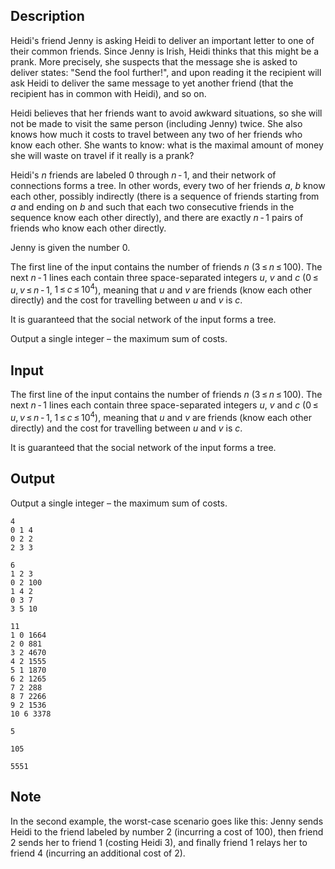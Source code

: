 ## Description

<div><p>Heidi's friend Jenny is asking Heidi to deliver an important letter to one of their common friends. Since Jenny is Irish, Heidi thinks that this might be a prank. More precisely, she suspects that the message she is asked to deliver states: "Send the fool further!", and upon reading it the recipient will ask Heidi to deliver the same message to yet another friend (that the recipient has in common with Heidi), and so on.</p><p>Heidi believes that her friends want to avoid awkward situations, so she will not be made to visit the same person (including Jenny) twice. She also knows how much it costs to travel between any two of her friends who know each other. She wants to know: what is the maximal amount of money she will waste on travel if it really is a prank?</p><p>Heidi's <span class="tex-span"><i>n</i></span> friends are labeled <span class="tex-span">0</span> through <span class="tex-span"><i>n</i> - 1</span>, and their network of connections forms a tree. In other words, every two of her friends <span class="tex-span"><i>a</i></span>, <span class="tex-span"><i>b</i></span> know each other, possibly indirectly (there is a sequence of friends starting from <span class="tex-span"><i>a</i></span> and ending on <span class="tex-span"><i>b</i></span> and such that each two consecutive friends in the sequence know each other directly), and there are exactly <span class="tex-span"><i>n</i> - 1</span> pairs of friends who know each other directly.</p><p>Jenny is given the number <span class="tex-span">0</span>.</p></div><div class="input-specification"><p>The first line of the input contains the number of friends <span class="tex-span"><i>n</i></span> (<span class="tex-span">3 ≤ <i>n</i> ≤ 100</span>). The next <span class="tex-span"><i>n</i> - 1</span> lines each contain three space-separated integers <span class="tex-span"><i>u</i></span>, <span class="tex-span"><i>v</i></span> and <span class="tex-span"><i>c</i></span> (<span class="tex-span">0 ≤ <i>u</i>, <i>v</i> ≤ <i>n</i> - 1</span>, <span class="tex-span">1 ≤ <i>c</i> ≤ 10<sup class="upper-index">4</sup></span>), meaning that <span class="tex-span"><i>u</i></span> and <span class="tex-span"><i>v</i></span> are friends (know each other directly) and the cost for travelling between <span class="tex-span"><i>u</i></span> and <span class="tex-span"><i>v</i></span> is <span class="tex-span"><i>c</i></span>.</p><p>It is guaranteed that the social network of the input forms a tree.</p></div><div class="output-specification"><p>Output a single integer – the maximum sum of costs.</p></div>

## Input

<p>The first line of the input contains the number of friends <span class="tex-span"><i>n</i></span> (<span class="tex-span">3 ≤ <i>n</i> ≤ 100</span>). The next <span class="tex-span"><i>n</i> - 1</span> lines each contain three space-separated integers <span class="tex-span"><i>u</i></span>, <span class="tex-span"><i>v</i></span> and <span class="tex-span"><i>c</i></span> (<span class="tex-span">0 ≤ <i>u</i>, <i>v</i> ≤ <i>n</i> - 1</span>, <span class="tex-span">1 ≤ <i>c</i> ≤ 10<sup class="upper-index">4</sup></span>), meaning that <span class="tex-span"><i>u</i></span> and <span class="tex-span"><i>v</i></span> are friends (know each other directly) and the cost for travelling between <span class="tex-span"><i>u</i></span> and <span class="tex-span"><i>v</i></span> is <span class="tex-span"><i>c</i></span>.</p><p>It is guaranteed that the social network of the input forms a tree.</p>

## Output

<p>Output a single integer – the maximum sum of costs.</p>





```input1
4
0 1 4
0 2 2
2 3 3

```




```input2
6
1 2 3
0 2 100
1 4 2
0 3 7
3 5 10

```




```input3
11
1 0 1664
2 0 881
3 2 4670
4 2 1555
5 1 1870
6 2 1265
7 2 288
8 7 2266
9 2 1536
10 6 3378

```




```output1
5

```




```output2
105

```




```output3
5551

```



## Note

<p>In the second example, the worst-case scenario goes like this: Jenny sends Heidi to the friend labeled by number <span class="tex-span">2</span> (incurring a cost of <span class="tex-span">100</span>), then friend <span class="tex-span">2</span> sends her to friend <span class="tex-span">1</span> (costing Heidi <span class="tex-span">3</span>), and finally friend <span class="tex-span">1</span> relays her to friend <span class="tex-span">4</span> (incurring an additional cost of <span class="tex-span">2</span>).</p>
